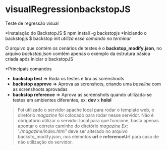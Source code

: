 # visualRegressionbackstopJS
Teste de regressão visual

*Instalação do BackstopJS
  $ npm install -g backstopjs
*Iniciando o backstopjs
  $ backstop init
  *utiliza esse comando no terminar*
  
O arquivo que contém os cenários de testes é o **backstop_modify.json**, no arquivo *backstop.json* 
comtém apenas o exemplo da estrutura básica criada após iniciar o backstopJS

*Principais comandos
- **backstop test** => Roda os testes e tira as screnshoots
- **backstop approve** => Aprova as screnshots, criando uma  *baseline* com as screnshoots aprovadas
- **backstop reference** => Aprova as screenshots quando utilizada-se testes em ambientes diferentes, ex: **dev** x **holol**

> Foi utilizado o servidor apache local para rodar o template web, o diretório *magazine* foi colocado para rodar nesse servidor. 
> Não é obrigatório utilizar o servidor local para que funcione, basta apenas apontar o correto caminho do diretório *magazine*
*Ex: './magazine/index.html'* deve ser alterado no arquivo backsto_modify.json, nos elemntos **url** e **referenceUrl**
para caso de não utilização do servidor.

